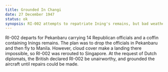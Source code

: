 ```yaml
---
title: Grounded In Changi
date: 27 December 1947
status: ok
synopsis: RI-002 attempts to repatriate Ining's remains, but bad weather forces a landing in Singapore, where Dutch authorties pressure the British into grounding the Dakota as not airworthy. 
---
```

RI-002 departs for Pekanbaru carrying 14 Republican officials and a coffin containing Inings remains. The plan was to drop the officials in Pekanbaru and then fly to Manila. However, cloud cover make a landing there impossible, so RI-002 was rerouted to Singapore. At the request of Dutch diplomats, the British declared RI-002 be unairworthy, and grounded the aircraft until repairs could be made.  

